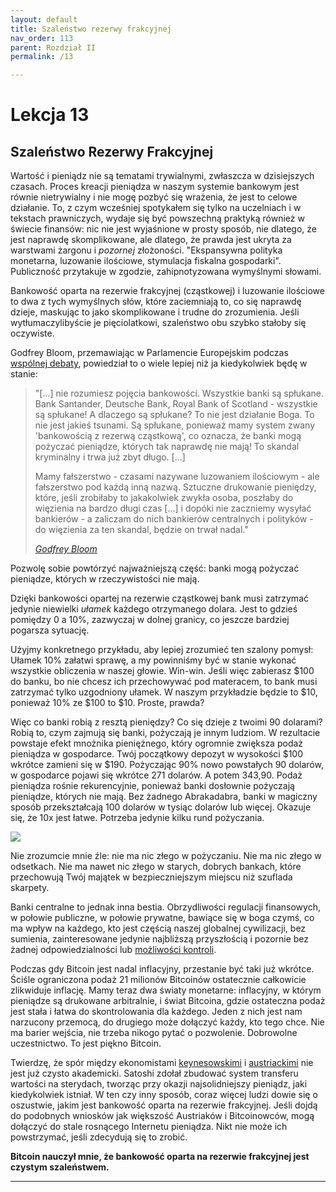 ```yaml
---
layout: default
title: Szaleństwo rezerwy frakcyjnej
nav_order: 113
parent: Rozdział II
permalink: /13

---
```


# Lekcja 13

## Szaleństwo Rezerwy Frakcyjnej

Wartość i pieniądz nie są tematami trywialnymi, zwłaszcza w dzisiejszych czasach. Proces kreacji pieniądza w naszym systemie bankowym jest równie nietrywialny i nie mogę pozbyć się wrażenia, że jest to celowe działanie. To, z czym wcześniej spotykałem się tylko na uczelniach i w tekstach prawniczych, wydaje się być powszechną praktyką również w świecie finansów: nic nie jest wyjaśnione w prosty sposób, nie dlatego, że jest naprawdę skomplikowane, ale dlatego, że prawda jest ukryta za warstwami żargonu i *pozornej* złożoności. "Ekspansywna polityka monetarna, luzowanie ilościowe, stymulacja fiskalna gospodarki". Publiczność przytakuje w zgodzie, zahipnotyzowana wymyślnymi słowami.

Bankowość oparta na rezerwie frakcyjnej (cząstkowej) i luzowanie ilościowe to dwa z tych wymyślnych słów, które zaciemniają to, co się naprawdę dzieje, maskując to jako skomplikowane i trudne do zrozumienia. Jeśli wytłumaczylibyście je pięciolatkowi, szaleństwo obu szybko stałoby się oczywiste.

Godfrey Bloom, przemawiając w Parlamencie Europejskim podczas [wspólnej debaty](https://youtu.be/hYzX3YZoMrs), powiedział to o wiele lepiej niż ja kiedykolwiek będę w stanie:

> "[...] nie rozumiesz pojęcia bankowości. Wszystkie banki są spłukane. Bank Santander, Deutsche Bank, Royal Bank of Scotland - wszystkie są spłukane! A dlaczego są spłukane? To nie jest działanie Boga. To nie jest jakieś tsunami. Są spłukane, ponieważ mamy system zwany 'bankowością z rezerwą cząstkową', co oznacza, że banki mogą pożyczać pieniądze, których tak naprawdę nie mają! To skandal kryminalny i trwa już zbyt długo. [...]
> 
> Mamy fałszerstwo - czasami nazywane luzowaniem ilościowym - ale fałszerstwo pod każdą inną nazwą. Sztuczne drukowanie pieniędzy, które, jeśli zrobiłaby to jakakolwiek zwykła osoba, poszłaby do więzienia na bardzo długi czas [...] i dopóki nie zaczniemy wysyłać bankierów - a zaliczam do nich bankierów centralnych i polityków - do więzienia za ten skandal, będzie on trwał nadal."
> 
> *[Godfrey Bloom](https://youtu.be/hYzX3YZoMrs)*

Pozwolę sobie powtórzyć najważniejszą część: banki mogą pożyczać pieniądze, których w rzeczywistości nie mają.

Dzięki bankowości opartej na rezerwie cząstkowej bank musi zatrzymać jedynie niewielki *ułamek* każdego otrzymanego dolara. Jest to gdzieś pomiędzy 0 a 10%, zazwyczaj w dolnej granicy, co jeszcze bardziej pogarsza sytuację.

Użyjmy konkretnego przykładu, aby lepiej zrozumieć ten szalony pomysł: Ułamek 10% załatwi sprawę, a my powinniśmy być w stanie wykonać wszystkie obliczenia w naszej głowie. Win-win. Jeśli więc zabierasz \$100 do banku, bo nie chcesz ich przechowywać pod materacem, to bank musi zatrzymać tylko uzgodniony ułamek. W naszym przykładzie będzie to \$10, ponieważ 10% ze \$100 to \$10. Proste, prawda?

Więc co banki robią z resztą pieniędzy? Co się dzieje z twoimi 90 dolarami? Robią to, czym zajmują się banki, pożyczają je innym ludziom. W rezultacie powstaje efekt mnożnika pieniężnego, który ogromnie zwiększa podaż pieniądza w gospodarce. Twój początkowy depozyt w wysokości \$100 wkrótce zamieni się w \$190. Pożyczając 90% nowo powstałych 90 dolarów, w gospodarce pojawi się wkrótce 271 dolarów. A potem 343,90. Podaż pieniądza rośnie rekurencyjnie, ponieważ banki dosłownie pożyczają pieniądze, których nie mają. Bez żadnego Abrakadabra, banki w magiczny sposób przekształcają 100 dolarów w tysiąc dolarów lub więcej. Okazuje się, że 10x jest łatwe. Potrzeba jedynie kilku rund pożyczania.

![](https://21lessons.com/assets/images/money-multiplier.png)

Nie zrozumcie mnie źle: nie ma nic złego w pożyczaniu. Nie ma nic złego w odsetkach. Nie ma nawet nic złego w starych, dobrych bankach, które przechowują Twój majątek w bezpieczniejszym miejscu niż szuflada skarpety.

Banki centralne to jednak inna bestia. Obrzydliwości regulacji finansowych, w połowie publiczne, w połowie prywatne, bawiące się w boga czymś, co ma wpływ na każdego, kto jest częścią naszej globalnej cywilizacji, bez sumienia, zainteresowane jedynie najbliższą przyszłością i pozornie bez żadnej odpowiedzialności lub [możliwości kontroli](https://imgur.com/O03TBuP).

Podczas gdy Bitcoin jest nadal inflacyjny, przestanie być taki już wkrótce. Ściśle ograniczona podaż 21 milionów Bitcoinów ostatecznie całkowicie zlikwiduje inflację. Mamy teraz dwa światy monetarne: inflacyjny, w którym pieniądze są drukowane arbitralnie, i świat Bitcoina, gdzie ostateczna podaż jest stała i łatwa do skontrolowania dla każdego. Jeden z nich jest nam narzucony przemocą, do drugiego może dołączyć każdy, kto tego chce. Nie ma barier wejścia, nie trzeba nikogo pytać o pozwolenie. Dobrowolne uczestnictwo. To jest piękno Bitcoin.

Twierdzę, że spór między ekonomistami [keynesowskimi](https://pl.wikipedia.org/wiki/Keynesizm) i [austriackimi](https://pl.wikipedia.org/wiki/Szko%C5%82a_austriacka) nie jest już czysto akademicki. Satoshi zdołał zbudować system transferu wartości na sterydach, tworząc przy okazji najsolidniejszy pieniądz, jaki kiedykolwiek istniał. W ten czy inny sposób, coraz więcej ludzi dowie się o oszustwie, jakim jest bankowość oparta na rezerwie frakcyjnej. Jeśli dojdą do podobnych wniosków jak większość Austriaków i Bitcoinowców, mogą dołączyć do stale rosnącego Internetu pieniądza. Nikt nie może ich powstrzymać, jeśli zdecydują się to zrobić.

**Bitcoin nauczył mnie, że bankowość oparta na rezerwie frakcyjnej jest czystym szaleństwem.**

---
